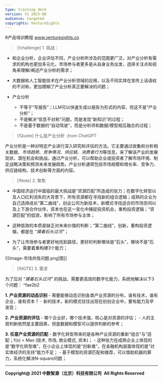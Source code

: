 ```yaml
---
type: training deck
version: V1 2023-08
audience: targeted
copyrights: VentureSights
---
```


#产品培训教程 www.venturesights.cn 


> [!challenge] 1. 挑战：
- 和企业分析，企业评估不同，产业分析所涉及的范围更广泛，对产业分析有需求的机构也更加多元化，市场参与者更多是从自身业务出发，选择关注点和视角来理解/阐述产业分析的需求；

- 大数据和人工智能技术在产业分析领域的应用，以及不同实体在宣传上话语权的不对称，更加模糊了产业分析真正要解决的问题；

- 产业分析
	- 不等于“写报告”；LLM可以快速生成以报告为形式的内容，但这不是“产业分析”；
	- 不是解决“信息不对称”问题，而是发现“新知识”的过程；
	- 不是基于数据的“自动驾驶”，而是分析师和数据/模型相互融合的过程；

> [!Quote] 什么是产业分析
>*-from ChatGPT*
>
  产业分析是一种对特定产业进行深入研究和评估的方法。它主要通过收集和分析相关数据、*市场趋势*、*竞争情况*、*供应链*、*消费者行为*等信息，来了解该产业的发展现状、潜在机会和挑战。通过产业分析，可以帮助企业或投资者了解市场环境、制定战略决策和预测未来发展趋势。产业分析通常包括市场规模和增长率、竞争力、供应链结构、技术创新等方面的内容。




> [!Note] 2. 聚焦
- 中国经济运行中面临的最大挑战是“资源匹配”所造成的张力；在数字化转型以及人口红利消失的大背景下，所有资源都在寻找新的组合逻辑；成熟的企业为自己选择成长“第二曲线”，创业公司为新技术，新模式寻找适合的市场空间以及上下游合作伙伴，资本也在这一变化中捕捉投资机会，重构投资逻辑；“资源匹配”的低效，影响了所有市场参与主体；

- 这种低效的本质是缺乏对未来价值的判断；“第二曲线”，创新，重构投资逻辑，都是在 *“摸着石头过河”*；

- 为了让市场参与者更好地找到路径，更好的判断哪块是“石头”，哪块不是”石头“，需要着重构建3个能力；

![[Image-市场共性问题.png|图]]

> [!NOTE] 3. 需求

为了应对 *“摸着石头过河”* 的挑战，需要更高效的数字化能力，系统地解决以下3个问题： ^fae2b2

**1. 产业资源的动态识别**
	- 需要能够动态识别各类产业资源的分布，谁有技术，谁有企业，谁有资本？
	- 新的技术，新的模式往往出现在初创企业中，要有能力及早发现；

**2. 产业资源的评估**
	- 哪个企业好，哪个技术强，核心是对资源的评估；
	- 人的主观判断依然是主要因素，但是数据和模型可以提供判断的参考；

**3. 任意产业资源的匹配**
	- 数字化转型带来的是各种产业资源的重新“组合”与“适配；f(x) = Max (技术, 市场, 商业模式, 资本)；
	- 这种张力在成熟企业上体现的是“数字化转型难”，在小企业上体现的是“创新难”，在金融机构层面体现的是“对实体经济的支持”能力不足；
	- 基于模型的资源匹配和推荐，可以借助机器的算力，系统化解决N-square问题；

---
**Copyright@ 2021 中数智源（北京）科技有限公司** 
**All Rights Reserved**